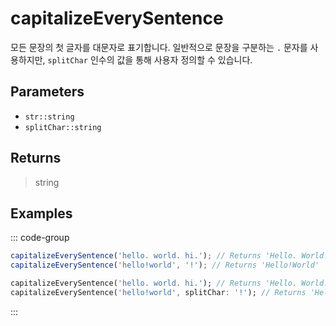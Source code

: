 # capitalizeEverySentence <Lang dart js />

모든 문장의 첫 글자를 대문자로 표기합니다. 일반적으로 문장을 구분하는 `.` 문자를 사용하지만, `splitChar` 인수의 값을 통해 사용자 정의할 수 있습니다.

## Parameters

- `str::string`
- `splitChar::string` <DartNamed />

## Returns

> string

## Examples

::: code-group

```javascript [JavaScript]
capitalizeEverySentence('hello. world. hi.'); // Returns 'Hello. World. Hi.'
capitalizeEverySentence('hello!world', '!'); // Returns 'Hello!World'
```

```dart [Dart]
capitalizeEverySentence('hello. world. hi.'); // Returns 'Hello. World. Hi.'
capitalizeEverySentence('hello!world', splitChar: '!'); // Returns 'Hello!World'
```

:::
